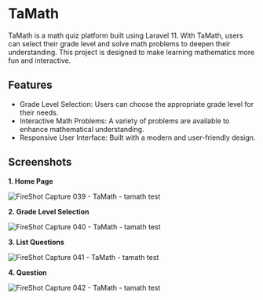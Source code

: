 # TaMath
TaMath is a math quiz platform built using Laravel 11. With TaMath, users can select their grade level and solve math problems to deepen their understanding. This project is designed to make learning mathematics more fun and interactive.

## Features
- Grade Level Selection: Users can choose the appropriate grade level for their needs.
- Interactive Math Problems: A variety of problems are available to enhance mathematical understanding.
- Responsive User Interface: Built with a modern and user-friendly design.

## Screenshots
**1. Home Page**

![FireShot Capture 039 - TaMath - tamath test](https://github.com/user-attachments/assets/da709b20-9a2e-4cf0-bd61-15d9b505dd8b)

**2. Grade Level Selection**

![FireShot Capture 040 - TaMath - tamath test](https://github.com/user-attachments/assets/1a0176fa-d598-4868-8265-b5758c7b3c90)

**3. List Questions**

![FireShot Capture 041 - TaMath - tamath test](https://github.com/user-attachments/assets/b527468c-82de-48f8-a39d-b8ca2e688e02)

**4. Question**

![FireShot Capture 042 - TaMath - tamath test](https://github.com/user-attachments/assets/3f8437bc-8643-4fbd-b97f-2234874c74d7)
